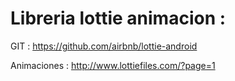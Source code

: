 # Libreria lottie animacion :

  GIT : https://github.com/airbnb/lottie-android

  Animaciones : http://www.lottiefiles.com/?page=1